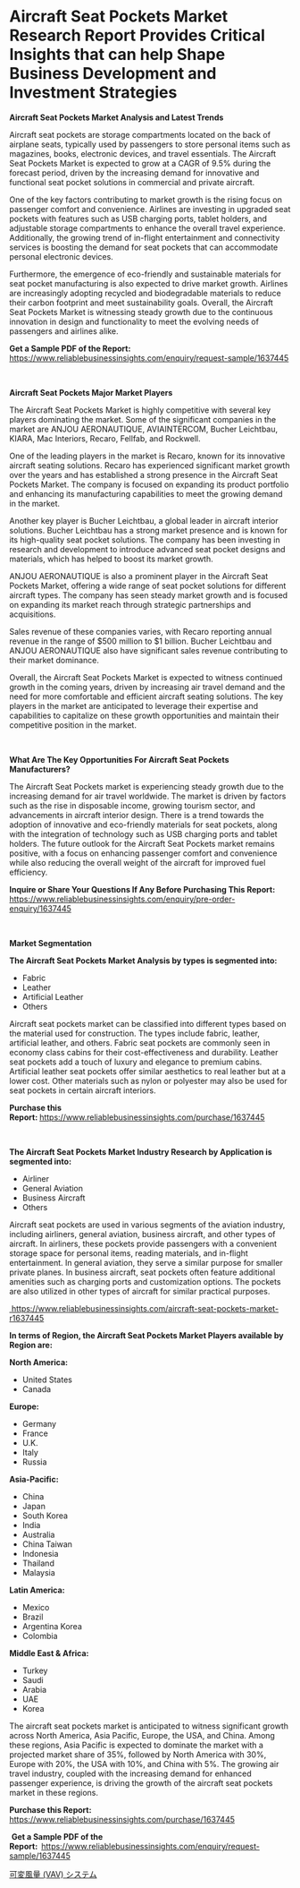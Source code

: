 <p><h1>Aircraft Seat Pockets Market Research Report Provides Critical Insights that can help Shape Business Development and Investment Strategies</h1></p><p><strong>Aircraft Seat Pockets Market Analysis and Latest Trends</strong></p>
<p><p>Aircraft seat pockets are storage compartments located on the back of airplane seats, typically used by passengers to store personal items such as magazines, books, electronic devices, and travel essentials. The Aircraft Seat Pockets Market is expected to grow at a CAGR of 9.5% during the forecast period, driven by the increasing demand for innovative and functional seat pocket solutions in commercial and private aircraft.</p><p>One of the key factors contributing to market growth is the rising focus on passenger comfort and convenience. Airlines are investing in upgraded seat pockets with features such as USB charging ports, tablet holders, and adjustable storage compartments to enhance the overall travel experience. Additionally, the growing trend of in-flight entertainment and connectivity services is boosting the demand for seat pockets that can accommodate personal electronic devices.</p><p>Furthermore, the emergence of eco-friendly and sustainable materials for seat pocket manufacturing is also expected to drive market growth. Airlines are increasingly adopting recycled and biodegradable materials to reduce their carbon footprint and meet sustainability goals. Overall, the Aircraft Seat Pockets Market is witnessing steady growth due to the continuous innovation in design and functionality to meet the evolving needs of passengers and airlines alike.</p></p>
<p><strong>Get a Sample PDF of the Report:&nbsp;</strong> <a href="https://www.reliablebusinessinsights.com/enquiry/request-sample/1637445">https://www.reliablebusinessinsights.com/enquiry/request-sample/1637445</a></p>
<p>&nbsp;</p>
<p><strong>Aircraft Seat Pockets Major Market Players</strong></p>
<p><p>The Aircraft Seat Pockets Market is highly competitive with several key players dominating the market. Some of the significant companies in the market are ANJOU AERONAUTIQUE, AVIAINTERCOM, Bucher Leichtbau, KIARA, Mac Interiors, Recaro, Fellfab, and Rockwell.</p><p>One of the leading players in the market is Recaro, known for its innovative aircraft seating solutions. Recaro has experienced significant market growth over the years and has established a strong presence in the Aircraft Seat Pockets Market. The company is focused on expanding its product portfolio and enhancing its manufacturing capabilities to meet the growing demand in the market.</p><p>Another key player is Bucher Leichtbau, a global leader in aircraft interior solutions. Bucher Leichtbau has a strong market presence and is known for its high-quality seat pocket solutions. The company has been investing in research and development to introduce advanced seat pocket designs and materials, which has helped to boost its market growth.</p><p>ANJOU AERONAUTIQUE is also a prominent player in the Aircraft Seat Pockets Market, offering a wide range of seat pocket solutions for different aircraft types. The company has seen steady market growth and is focused on expanding its market reach through strategic partnerships and acquisitions.</p><p>Sales revenue of these companies varies, with Recaro reporting annual revenue in the range of $500 million to $1 billion. Bucher Leichtbau and ANJOU AERONAUTIQUE also have significant sales revenue contributing to their market dominance.</p><p>Overall, the Aircraft Seat Pockets Market is expected to witness continued growth in the coming years, driven by increasing air travel demand and the need for more comfortable and efficient aircraft seating solutions. The key players in the market are anticipated to leverage their expertise and capabilities to capitalize on these growth opportunities and maintain their competitive position in the market.</p></p>
<p>&nbsp;</p>
<p><strong>What Are The Key Opportunities For Aircraft Seat Pockets Manufacturers?</strong></p>
<p><p>The Aircraft Seat Pockets market is experiencing steady growth due to the increasing demand for air travel worldwide. The market is driven by factors such as the rise in disposable income, growing tourism sector, and advancements in aircraft interior design. There is a trend towards the adoption of innovative and eco-friendly materials for seat pockets, along with the integration of technology such as USB charging ports and tablet holders. The future outlook for the Aircraft Seat Pockets market remains positive, with a focus on enhancing passenger comfort and convenience while also reducing the overall weight of the aircraft for improved fuel efficiency.</p></p>
<p><strong>Inquire or Share Your Questions If Any Before Purchasing This Report:</strong> <a href="https://www.reliablebusinessinsights.com/enquiry/pre-order-enquiry/1637445">https://www.reliablebusinessinsights.com/enquiry/pre-order-enquiry/1637445</a></p>
<p>&nbsp;</p>
<p><strong>Market Segmentation</strong></p>
<p><strong>The Aircraft Seat Pockets Market Analysis by types is segmented into:</strong></p>
<p><ul><li>Fabric</li><li>Leather</li><li>Artificial Leather</li><li>Others</li></ul></p>
<p><p>Aircraft seat pockets market can be classified into different types based on the material used for construction. The types include fabric, leather, artificial leather, and others. Fabric seat pockets are commonly seen in economy class cabins for their cost-effectiveness and durability. Leather seat pockets add a touch of luxury and elegance to premium cabins. Artificial leather seat pockets offer similar aesthetics to real leather but at a lower cost. Other materials such as nylon or polyester may also be used for seat pockets in certain aircraft interiors.</p></p>
<p><strong>Purchase this Report:&nbsp;</strong><a href="https://www.reliablebusinessinsights.com/purchase/1637445">https://www.reliablebusinessinsights.com/purchase/1637445</a></p>
<p>&nbsp;</p>
<p><strong>The Aircraft Seat Pockets Market Industry Research by Application is segmented into:</strong></p>
<p><ul><li>Airliner</li><li>General Aviation</li><li>Business Aircraft</li><li>Others</li></ul></p>
<p><p>Aircraft seat pockets are used in various segments of the aviation industry, including airliners, general aviation, business aircraft, and other types of aircraft. In airliners, these pockets provide passengers with a convenient storage space for personal items, reading materials, and in-flight entertainment. In general aviation, they serve a similar purpose for smaller private planes. In business aircraft, seat pockets often feature additional amenities such as charging ports and customization options. The pockets are also utilized in other types of aircraft for similar practical purposes.</p></p>
<p><a href="https://www.reliablebusinessinsights.com/aircraft-seat-pockets-market-r1637445">&nbsp;https://www.reliablebusinessinsights.com/aircraft-seat-pockets-market-r1637445</a></p>
<p><strong>In terms of Region, the Aircraft Seat Pockets Market Players available by Region are:</strong></p>
<p>
    <p> <strong> North America: </strong>
        <ul>
            <li>United States</li>
            <li>Canada</li>
        </ul>
        </p> 
    <p> <strong> Europe: </strong>
        <ul>
            <li>Germany</li>
            <li>France</li>
            <li>U.K.</li>
            <li>Italy</li>
            <li>Russia</li>
        </ul>
        </p> 
    <p> <strong> Asia-Pacific: </strong>
        <ul>
            <li>China</li>
            <li>Japan</li>
            <li>South Korea</li>
            <li>India</li>
            <li>Australia</li>
            <li>China Taiwan</li>
            <li>Indonesia</li>
            <li>Thailand</li>
            <li>Malaysia</li>
        </ul>
        </p> 
    <p> <strong> Latin America: </strong>
        <ul>
            <li>Mexico</li>
            <li>Brazil</li>
            <li>Argentina Korea</li>
            <li>Colombia</li>
        </ul>
        </p> 
    <p> <strong> Middle East & Africa: </strong>
        <ul>
            <li>Turkey</li>
            <li>Saudi</li>
            <li>Arabia</li>
            <li>UAE</li>
            <li>Korea</li>
        </ul>
    </p>
    </p>
<p><p>The aircraft seat pockets market is anticipated to witness significant growth across North America, Asia Pacific, Europe, the USA, and China. Among these regions, Asia Pacific is expected to dominate the market with a projected market share of 35%, followed by North America with 30%, Europe with 20%, the USA with 10%, and China with 5%. The growing air travel industry, coupled with the increasing demand for enhanced passenger experience, is driving the growth of the aircraft seat pockets market in these regions.</p></p>
<p><strong>Purchase this Report: </strong><a href="https://www.reliablebusinessinsights.com/purchase/1637445">https://www.reliablebusinessinsights.com/purchase/1637445</a></p>
<p>&nbsp;<strong>Get a Sample PDF of the Report:&nbsp;&nbsp;</strong><a href="https://www.reliablebusinessinsights.com/enquiry/request-sample/1637445">https://www.reliablebusinessinsights.com/enquiry/request-sample/1637445</a></p>
<p><strong></strong></p>
<p><p><a href="https://github.com/sghwr779811674/Market-Research-Report-List-3/blob/main/7540933125108.md">可変風量 (VAV) システム</a></p></p>